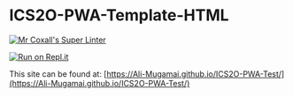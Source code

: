 # ICS2O-PWA-Template-HTML

[![Mr Coxall's Super Linter](https://github.com/Ali-Mugamai/ICS2O-PWA-Test/workflows/Mr%20Coxall's%20Super%20Linter/badge.svg)](https://github.com/Ali-Mugamai/ICS2O-PWA-Test/actions)

[![Run on Repl.it](https://repl.it/badge/github/Ali-Mugamai/ICS2O-PWA-Test)](https://repl.it/github/Ali-Mugamai/ICS2O-PWA-Test)

This site can be found at: [https://Ali-Mugamai.github.io/ICS2O-PWA-Test/](https://Ali-Mugamai.github.io/ICS2O-PWA-Test/)
